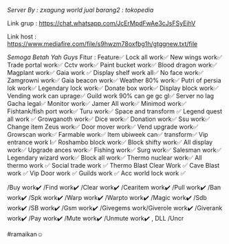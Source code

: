 *Server By : zxagung*
*world jual barang2 : tokopedia*

Link grup :
https://chat.whatsapp.com/JcErMpdFwAe3cJsFSyEihV

Link host :
https://www.mediafire.com/file/s9hwzm78oxfbg1h/gtggnew.txt/file

*Semoga Betah Yah Guys*
Fitur :
Feature✅
Lock all work✅
New wings work✅
Trade portal work✅
Cctv work✅
Paint bucket work✅
Blood dragon work✅
Magplant work✅
Gaia work ✅
Display shelf work all✅
No face work✅
Zamgrowni work✅
Gaia beacon work✅
Weather 80% work✅
Putri of persia lok work✅
Legendary lock work✅
Donate box work✅
Display block work✅
Vending work can uprage✅
Guild work 90% can ge gc gl✅
Server no lag
Gacha legal✅
Monitor work✅
Jamer All work✅
Minimod work✅
Fishtank/fish port work✅
Turu work✅
Space and transform ✅
Legend quest all work ✅
Growganoth work✅
Dice work✅
Donation work✅
Ssu work✅
Change item Zeus work✅
Door mover work✅
Vend upgrade work✅
Growscan work✅
Farmable work✅
Item ubiweek can✅ transform✅
Vip entrance work l✅
Roshambo block work✅
Block shifty work✅
All display work✅
Upgrade ances work✅
Fishing work✅
Surg work✅
Salesman work✅
Legendary wizard work✅
Block all work✅
Thermo nuclear work✅
All thermo work ✅
Social trade work ✅
Thermo Blast Clear Work ✅
Cave Blast work ✅
Vip Door work ✅
Guilds work ✅
Acc world lock work ✅

/Buy work✔️
/Find work✔️
/Clear work✔️
/Cearitem work✔️
/Pull work✔️
/Ban work✔️
/Spk work✔️
/Warp work✔️
/Warpto work✔️
/Magic work✔️
/Sdb work✔️
/SB work✔️
/Gsm work✔️
/Givegems work/Giverole work✔️
/Giverank work✔️
/Pay work✔️
/Mute work✔️
/Unmute work✔️ , DLL
/Uncr

#ramaikan☺
